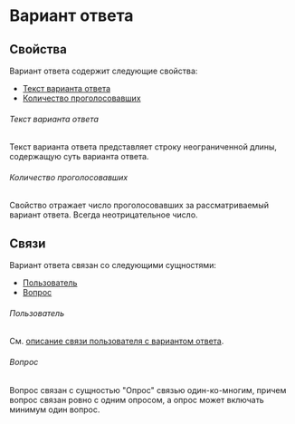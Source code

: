 # Вариант ответа

## Свойства

Вариант ответа содержит следующие свойства:

- [Текст варианта ответа](#текст-варианта-ответа)
- [Количество проголосовавших](#количество-проголосовавших)

###### Текст варианта ответа

Текст варианта ответа представляет строку неограниченной длины, содержащую суть варианта ответа.

###### Количество проголосовавших

Свойство отражает число проголосовавших за рассматриваемый вариант ответа. Всегда неотрицательное число.

## Связи

Вариант ответа связан со следующими сущностями:

- [Пользователь](#пользователь)
- [Вопрос](#вопрос)

###### Пользователь

См. [описание связи пользователя с вариантом ответа](user.md#вариант-ответа).

###### Вопрос

Вопрос связан с сущностью "Опрос" связью один-ко-многим, причем вопрос связан ровно с одним опросом, а опрос может
включать минимум один вопрос.



